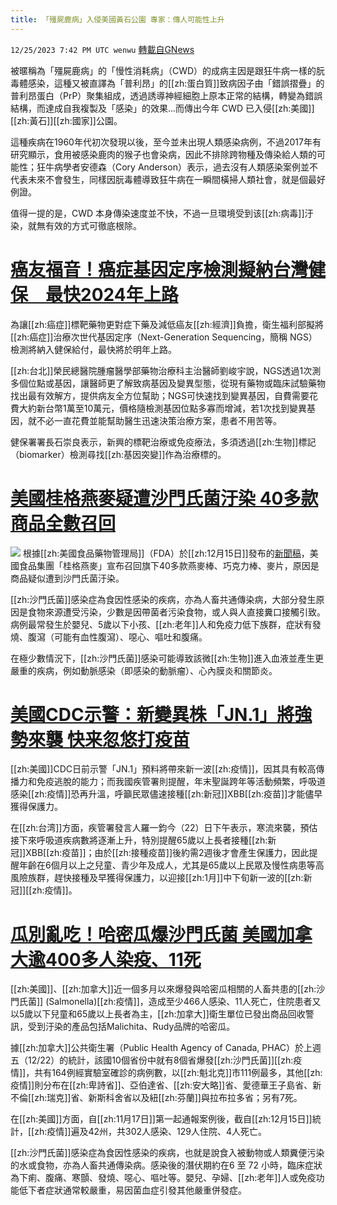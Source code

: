 ```yaml
---
title: 「殭屍鹿病」入侵美國黃石公園 專家：傳人可能性上升
---
```

`12/25/2023 7:42 PM UTC wenwu` [轉載自GNews](https://gnews.org/articles/2150578)

被暱稱為「殭屍鹿病」的「慢性消耗病」（CWD）的成病主因是跟狂牛病一樣的朊毒體感染，這種又被直譯為「普利昂」的[[zh:蛋白質]]致病因子由「錯誤摺疊」的普利昂蛋白（PrP）聚集組成，透過誘導神經細胞上原本正常的結構，轉變為錯誤結構，而達成自我複製及「感染」的效果...而傳出今年 CWD 已入侵[[zh:美國]][[zh:黃石]][[zh:國家]]公園。

這種疾病在1960年代初次發現以後，至今並未出現人類感染病例，不過2017年有研究顯示，食用被感染鹿肉的猴子也會染病，因此不排除跨物種及傳染給人類的可能性；狂牛病學者安德森（Cory Anderson）表示，過去沒有人類感染案例並不代表未來不會發生，同樣因朊毒體導致狂牛病在一瞬間橫掃人類社會，就是個最好例證。

值得一提的是，CWD 本身傳染速度並不快，不過一旦環境受到该[[zh:病毒]]汙染，就無有效的方式可徹底根除。

# [癌友福音！癌症基因定序檢測擬納台灣健保　最快2024年上路](https://www.taiwannews.com.tw/ch/news/5048809)

為讓[[zh:癌症]]標靶藥物更對症下藥及減低癌友[[zh:經濟]]負擔，衛生福利部擬將[[zh:癌症]]治療次世代基因定序（Next-Generation Sequencing，簡稱 NGS）檢測將納入健保給付，最快將於明年上路。

[[zh:台北]]榮民總醫院腫瘤醫學部藥物治療科主治醫師劉峻宇說，NGS透過1次測多個位點或基因，讓醫師更了解致病基因及變異型態，從現有藥物或臨床試驗藥物找出最有效解方，提供病友全方位幫助；NGS可快速找到變異基因，自費需要花費大約新台幣1萬至10萬元，價格隨檢測基因位點多寡而增減，若1次找到變異基因，就不必一直花費並能幫助醫生迅速決策治療方案，患者不用苦等。

健保署署長石崇良表示，新興的標靶治療或免疫療法，多須透過[[zh:生物]]標記（biomarker）檢測尋找[[zh:基因突變]]作為治療標的。

# [美國桂格燕麥疑遭沙門氏菌汙染 40多款商品全數召回](https://www.taiwannews.com.tw/ch/news/5061342) 

![](ipfs://QmbUQd7v8KBsqZw8PWa1xHse8qri9hKFzkH3i7LNCYixzn?.png)
根據[[zh:美國食品藥物管理局]]（FDA）於[[zh:12月15日]]發布的[新聞稿](https://www.fda.gov/safety/recalls-market-withdrawals-safety-alerts/quaker-recalls-granola-bars-and-granola-cereals-due-possible-health-risk)，美國食品集團「桂格燕麥」宣布召回旗下40多款燕麥棒、巧克力棒、麥片，原因是商品疑似遭到沙門氏菌汙染。

[[zh:沙門氏菌]]感染症為食因性感染的疾病，亦為人畜共通傳染病，大部分發生原因是食物來源遭受污染，少數是因帶菌者污染食物，或人與人直接糞口接觸引致。病例最常發生於嬰兒、5歲以下小孩、[[zh:老年]]人和免疫力低下族群，症狀有發燒、腹瀉（可能有血性腹瀉）、噁心、嘔吐和腹痛。

在極少數情況下，[[zh:沙門氏菌]]感染可能導致該微[[zh:生物]]進入血液並產生更嚴重的疾病，例如動脈感染（即感染的動脈瘤）、心內膜炎和關節炎。

# [美國CDC示警：新變異株「JN.1」將強勢來襲 快来忽悠打疫苗](https://www.taiwannews.com.tw/ch/news/5064529?utm_source=dable)

[[zh:美國]]CDC日前示警「JN.1」預料將帶來新一波[[zh:疫情]]，因其具有較高傳播力和免疫逃脫的能力；而我國疾管署則提醒，年末聖誕跨年等活動頻繁，呼吸道感染[[zh:疫情]]恐再升溫，呼籲民眾儘速接種[[zh:新冠]]XBB[[zh:疫苗]]才能儘早獲得保護力。

在[[zh:台湾]]方面，疾管署發言人羅一鈞今（22）日下午表示，寒流來襲，預估接下來呼吸道疾病數將逐漸上升，特別提醒65歲以上長者接種[[zh:新冠]]XBB[[zh:疫苗]]；由於[[zh:接種疫苗]]後約需2週後才會產生保護力，因此提醒年齡在6個月以上之兒童、青少年及成人，尤其是65歲以上民眾及慢性病患等高風險族群，趕快接種及早獲得保護力，以迎接[[zh:1月]]中下旬新一波的[[zh:新冠]][[zh:疫情]]。

# [瓜別亂吃！哈密瓜爆沙門氏菌 美國加拿大逾400多人染疫、11死](https://www.taiwannews.com.tw/ch/news/5065782)

[[zh:美國]]、[[zh:加拿大]]近一個多月以來爆發與哈密瓜相關的人畜共患的[[zh:沙門氏菌]] (Salmonella)[[zh:疫情]]，造成至少466人感染、11人死亡，住院患者又以5歲以下兒童和65歲以上長者為主，[[zh:加拿大]]衛生單位已發出商品回收警訊，受到汙染的產品包括Malichita、Rudy品牌的哈密瓜。

據[[zh:加拿大]]公共衛生署（Public Health Agency of Canada, PHAC）於上週五（12/22）的統計，該國10個省份中就有8個省爆發[[zh:沙門氏菌]][[zh:疫情]]，共有164例經實驗室確診的病例數，以[[zh:魁北克]]市111例最多，其他[[zh:疫情]]則分布在[[zh:卑詩省]]、亞伯達省、[[zh:安大略]]省、愛德華王子島省、新不倫[[zh:瑞克]]省、新斯科舍省以及紐[[zh:芬蘭]]與拉布拉多省；另有7死。

在[[zh:美國]]方面，自[[zh:11月17日]]第一起通報案例後，截自[[zh:12月15日]]統計，[[zh:疫情]]遍及42州，共302人感染、129人住院、4人死亡。

[[zh:沙門氏菌]]感染症為食因性感染的疾病，也就是說食入被動物或人類糞便污染的水或食物，亦為人畜共通傳染病。感染後的潛伏期約在6 至 72 小時，臨床症狀為下痢、腹痛、寒顫、發燒、噁心、嘔吐等。嬰兒、孕婦、[[zh:老年]]人或免疫功能低下者症狀通常較嚴重，易因菌血症引發其他嚴重併發症。
